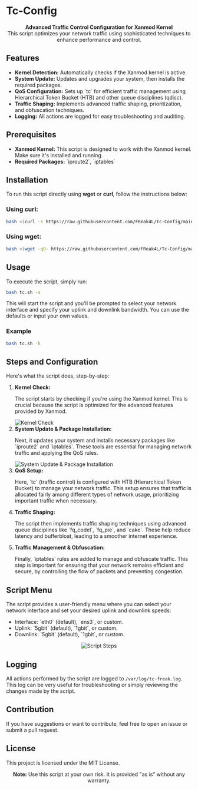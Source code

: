 
# Tc-Config


<p align="center">
  <strong>Advanced Traffic Control Configuration for Xanmod Kernel</strong><br />
  This script optimizes your network traffic using sophisticated techniques to enhance performance and control.
</p>

## Features

<ul>
  <li><strong>Kernel Detection:</strong> Automatically checks if the Xanmod kernel is active.</li>
  <li><strong>System Update:</strong> Updates and upgrades your system, then installs the required packages.</li>
  <li><strong>QoS Configuration:</strong> Sets up `tc` for efficient traffic management using Hierarchical Token Bucket (HTB) and other queue disciplines (qdisc).</li>
  <li><strong>Traffic Shaping:</strong> Implements advanced traffic shaping, prioritization, and obfuscation techniques.</li>
  <li><strong>Logging:</strong> All actions are logged for easy troubleshooting and auditing.</li>
</ul>

## Prerequisites

<ul>
  <li><strong>Xanmod Kernel:</strong> This script is designed to work with the Xanmod kernel. Make sure it's installed and running.</li>
  <li><strong>Required Packages:</strong> `iproute2`, `iptables`</li>
</ul>

## Installation

<p>To run this script directly using <strong>wget</strong> or <strong>curl</strong>, follow the instructions below:</p>

<h3>Using curl:</h3>

```bash
bash <(curl -s https://raw.githubusercontent.com/FReak4L/Tc-Config/main/tc.sh) -s
```

<h3>Using wget:</h3>

```bash
bash <(wget -qO- https://raw.githubusercontent.com/FReak4L/Tc-Config/main/tc.sh) -s
```

## Usage

<p>To execute the script, simply run:</p>

```bash
bash tc.sh -s
```

<p>This will start the script and you'll be prompted to select your network interface and specify your uplink and downlink bandwidth. You can use the defaults or input your own values.</p>

<h3>Example</h3>

```bash
bash tc.sh -h
```

## Steps and Configuration

Here's what the script does, step-by-step:

<ol>
  <li>
    <strong>Kernel Check:</strong> 
    <p>The script starts by checking if you're using the Xanmod kernel. This is crucial because the script is optimized for the advanced features provided by Xanmod.</p>
    <img src="[https://github.com/FReak4L/Tc-Config/raw/main/img/check_kernel.jpg](https://raw.githubusercontent.com/FReak4L/Tc-Config/main/img/chk-kernel.jpg)" alt="Kernel Check" />
  </li>
  
  <li>
    <strong>System Update & Package Installation:</strong> 
    <p>Next, it updates your system and installs necessary packages like `iproute2` and `iptables`. These tools are essential for managing network traffic and applying the QoS rules.</p>
    <img src="https://github.com/FReak4L/Tc-Config/raw/main/img/installing_required.jpg" alt="System Update & Package Installation" />
  </li>
  
  <li>
    <strong>QoS Setup:</strong> 
    <p>Here, `tc` (traffic control) is configured with HTB (Hierarchical Token Bucket) to manage your network traffic. This setup ensures that traffic is allocated fairly among different types of network usage, prioritizing important traffic when necessary.</p>
  </li>
  
  <li>
    <strong>Traffic Shaping:</strong> 
    <p>The script then implements traffic shaping techniques using advanced queue disciplines like `fq_codel`, `fq_pie`, and `cake`. These help reduce latency and bufferbloat, leading to a smoother internet experience.</p>
  </li>
  
  <li>
    <strong>Traffic Management & Obfuscation:</strong> 
    <p>Finally, `iptables` rules are added to manage and obfuscate traffic. This step is important for ensuring that your network remains efficient and secure, by controlling the flow of packets and preventing congestion.</p>
  </li>
</ol>

## Script Menu

<p>The script provides a user-friendly menu where you can select your network interface and set your desired uplink and downlink speeds:</p>

<ul>
  <li>Interface: `eth0` (default), `ens3`, or custom.</li>
  <li>Uplink: `5gbit` (default), `1gbit`, or custom.</li>
  <li>Downlink: `5gbit` (default), `1gbit`, or custom.</li>
</ul>

<p align="center">
  <img src="https://github.com/FReak4L/Tc-Config/raw/main/img/steps.jpg" alt="Script Steps" />
</p>

## Logging

<p>All actions performed by the script are logged to <code>/var/log/tc-freak.log</code>. This log can be very useful for troubleshooting or simply reviewing the changes made by the script.</p>

## Contribution

<p>If you have suggestions or want to contribute, feel free to open an issue or submit a pull request.</p>

## License

<p>This project is licensed under the MIT License.</p>

<p align="center"><strong>Note:</strong> Use this script at your own risk. It is provided "as is" without any warranty.</p>
